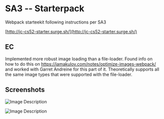 # SA3 -- Starterpack

Webpack starteekit following instructions per SA3  

[http://jc-cs52-starter.surge.sh/](http://jc-cs52-starter.surge.sh/)  

## EC  

Implemented more robust image loading than a file-loader. Found info on how to do this on https://iamakulov.com/notes/optimize-images-webpack/ and worked with Garret Andreine for this part of it. Theoretically supports all the same image types that were supported with the file-loader. 

## Screenshots  

![Image Description](https://github.com/dartmouth-cs52-20X/starterpack-jcole13/blob/master/src/img/screentshots/sa3-bytes-before.PNG)  

![Image Description](https://github.com/dartmouth-cs52-20X/starterpack-jcole13/blob/master/src/img/screentshots/sa3-bytes-after.PNG) 


